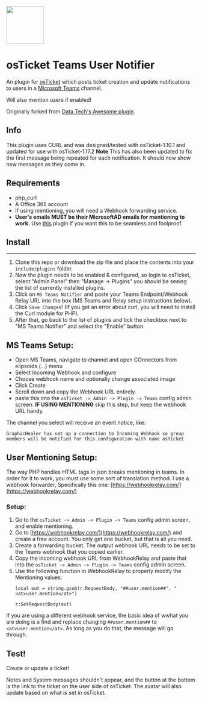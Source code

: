<img src="https://devblogs.microsoft.com/microsoft365dev/wp-content/uploads/sites/73/2021/08/teams.svg" width="100" height="100">

osTicket Teams User Notifier
==============
An plugin for [osTicket](https://osticket.com) which posts ticket creation and update notifications to users in a [Microsoft Teams](https://products.office.com/en-us/microsoft-teams/group-chat-software) channel. 

Will also mention users if enabled!

Originally forked from [Data Tech's Awesome plugin](https://github.com/Data-Tech-International/osTicket-Microsoft-Teams-plugin).

Info
------
This plugin uses CURL and was designed/tested with osTicket-1.10.1 and updated for use with osTicket-1.17.2
**Note** This has also been updated to fix the first message being repeated for each notification. It should now show new messages as they come in.

## Requirements
- php_curl
- A Office 365 account
- If using mentioning, you will need a Webhook forwarding service.
- **User's emails MUST be their MicrosoftAD emails for mentioning to work.** Use [this](https://github.com/cbasolutions/osTicket-Plugins/tree/master/auth-openid-MS) plugin if you want this to be seamless and foolproof.

## Install
--------
1. Clone this repo or download the zip file and place the contents into your `include/plugins` folder.
2. Now the plugin needs to be enabled & configured, so login to osTicket, select "Admin Panel" then "Manage -> Plugins" you should be seeing the list of currently installed plugins.
3. Click on `MS Teams Notifier` and paste your Teams Endpoint/Webhook Relay URL into the box (MS Teams and Relay setup instructions below). 
5. Click `Save Changes`! (If you get an error about curl, you will need to install the Curl module for PHP). 
6. After that, go back to the list of plugins and tick the checkbox next to "MS Teams Notifier" and select the "Enable" button.

## MS Teams Setup:
- Open MS Teams, navigate to channel and open COnnectors from elipsoids (...) menu
- Select Incoming Webhook and configure
- Choose webhook name and optionally change associated image
- Click Create
- Scroll down and copy the Webhook URL entirely.
- paste this into the `osTicket -> Admin -> Plugin -> Teams` config admin screen. **IF USING MENTIONING** skip this step, but keep the webhook URL handy.

The channel you select will receive an event notice, like:
```
GraphicHealer has set up a connection to Incoming Webhook so group members will be notified for this configuration with name osTicket
```

## User Mentioning Setup:
The way PHP handles HTML tags in json breaks mentioning in teams. In order for it to work, you must use some sort of translation method. I use a webhook forwarder, Specifically this one: [https://webhookrelay.com/](https://webhookrelay.com/)
### Setup:
1. Go to the `osTicket -> Admin -> Plugin -> Teams` config admin screen, and enable mentioning.
2. Go to [https://webhookrelay.com/](https://webhookrelay.com/) and create a free account. You only get one bucket, but that is all you need.
3. Create a forwarding bucket. The output webhook URL needs to be set to the Teams webhook that you copied earlier.
4. Copy the incoming webhook URL from WebhookRelay and paste that into the `osTicket -> Admin -> Plugin -> Teams` config admin screen.
5. Use the following function in WebhookRelay to properly modify the Mentioning values:
    ```
    local out = string.gsub(r.RequestBody, "##user.mention##", "<at>user.mention</at>")
    
    r:SetRequestBody(out)
    ```
If you are using a different webhook service, the basic idea of wwhat you are doing is a find and replace changing `##user.mention##` to `<at>user.mention</at>`. As long as you do that, the message will go through.

## Test!
Create or update a ticket!

Notes and System messages shouldn't appear, and the button at the bottom
is the link to the ticket on the user side of osTicket.
The avatar will also update based on what is set in osTicket.

